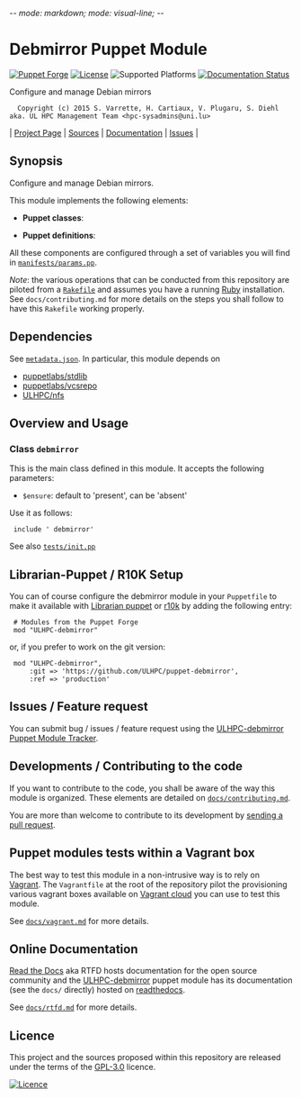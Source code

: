 -*- mode: markdown; mode: visual-line;  -*-

# Debmirror Puppet Module 

[![Puppet Forge](http://img.shields.io/puppetforge/v/ULHPC/debmirror.svg)](https://forge.puppetlabs.com/ULHPC/debmirror)
[![License](http://img.shields.io/:license-GPL3.0-blue.svg)](LICENSE)
![Supported Platforms](http://img.shields.io/badge/platform-debian-lightgrey.svg)
[![Documentation Status](https://readthedocs.org/projects/ulhpc-puppet-debmirror/badge/?version=latest)](https://readthedocs.org/projects/ulhpc-puppet-debmirror/?badge=latest)

Configure and manage Debian mirrors

      Copyright (c) 2015 S. Varrette, H. Cartiaux, V. Plugaru, S. Diehl aka. UL HPC Management Team <hpc-sysadmins@uni.lu>
      

| [Project Page](https://github.com/ULHPC/puppet-debmirror) | [Sources](https://github.com/ULHPC/puppet-debmirror) | [Documentation](https://ulhpc-puppet-debmirror.readthedocs.org/en/latest/) | [Issues](https://github.com/ULHPC/puppet-debmirror/issues) |

## Synopsis

Configure and manage Debian mirrors.

This module implements the following elements: 

* __Puppet classes__:

* __Puppet definitions__: 

All these components are configured through a set of variables you will find in
[`manifests/params.pp`](manifests/params.pp). 

_Note_: the various operations that can be conducted from this repository are piloted from a [`Rakefile`](https://github.com/ruby/rake) and assumes you have a running [Ruby](https://www.ruby-lang.org/en/) installation.
See `docs/contributing.md` for more details on the steps you shall follow to have this `Rakefile` working properly. 

## Dependencies

See [`metadata.json`](metadata.json). In particular, this module depends on 

* [puppetlabs/stdlib](https://forge.puppetlabs.com/puppetlabs/stdlib)
* [puppetlabs/vcsrepo](https://forge.puppetlabs.com/puppetlabs/vcsrepo)
* [ULHPC/nfs](https://forge.puppetlabs.com/ULHPC/nfs)

## Overview and Usage

### Class `debmirror`

This is the main class defined in this module.
It accepts the following parameters: 

* `$ensure`: default to 'present', can be 'absent'

Use it as follows:

     include ' debmirror'

See also [`tests/init.pp`](tests/init.pp)



## Librarian-Puppet / R10K Setup

You can of course configure the debmirror module in your `Puppetfile` to make it available with [Librarian puppet](http://librarian-puppet.com/) or
[r10k](https://github.com/adrienthebo/r10k) by adding the following entry:

     # Modules from the Puppet Forge
     mod "ULHPC-debmirror"

or, if you prefer to work on the git version: 

     mod "ULHPC-debmirror", 
         :git => 'https://github.com/ULHPC/puppet-debmirror',
         :ref => 'production' 

## Issues / Feature request

You can submit bug / issues / feature request using the [ULHPC-debmirror Puppet Module Tracker](https://github.com/ULHPC/puppet-debmirror/issues). 

## Developments / Contributing to the code 

If you want to contribute to the code, you shall be aware of the way this module is organized. 
These elements are detailed on [`docs/contributing.md`](contributing/index.md).

You are more than welcome to contribute to its development by [sending a pull request](https://help.github.com/articles/using-pull-requests). 

## Puppet modules tests within a Vagrant box

The best way to test this module in a non-intrusive way is to rely on [Vagrant](http://www.vagrantup.com/).
The `Vagrantfile` at the root of the repository pilot the provisioning various vagrant boxes available on [Vagrant cloud](https://atlas.hashicorp.com/boxes/search?utf8=%E2%9C%93&sort=&provider=virtualbox&q=svarrette) you can use to test this module.

See [`docs/vagrant.md`](vagrant.md) for more details. 

## Online Documentation

[Read the Docs](https://readthedocs.org/) aka RTFD hosts documentation for the open source community and the [ULHPC-debmirror](https://github.com/ULHPC/puppet-debmirror) puppet module has its documentation (see the `docs/` directly) hosted on [readthedocs](http://ulhpc-puppet-debmirror.rtfd.org).

See [`docs/rtfd.md`](rtfd.md) for more details.

## Licence

This project and the sources proposed within this repository are released under the terms of the [GPL-3.0](LICENCE) licence.


[![Licence](https://www.gnu.org/graphics/gplv3-88x31.png)](LICENSE)
